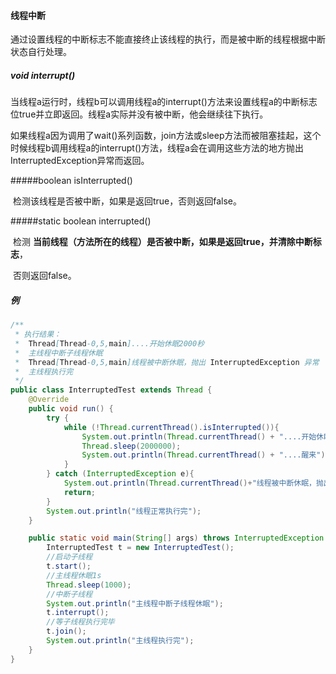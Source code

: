 #### 线程中断

通过设置线程的中断标志不能直接终止该线程的执行，而是被中断的线程根据中断状态自行处理。

##### void interrupt()

​	当线程a运行时，线程b可以调用线程a的interrupt()方法来设置线程a的中断标志位true并立即返回。线程a实际并没有被中断，他会继续往下执行。

​	如果线程a因为调用了wait()系列函数，join方法或sleep方法而被阻塞挂起，这个时候线程b调用线程a的interrupt()方法，线程a会在调用这些方法的地方抛出InterruptedException异常而返回。

#####boolean isInterrupted()

​	检测该线程是否被中断，如果是返回true，否则返回false。

#####static boolean interrupted()

​	检测 **当前线程（方法所在的线程）**是否被中断，如果是返回true，并**清除中断标志**，

​	否则返回false。



##### 例

```java
/**
 * 执行结果：
 *  Thread[Thread-0,5,main]....开始休眠2000秒
 *  主线程中断子线程休眠
 *  Thread[Thread-0,5,main]线程被中断休眠，抛出 InterruptedException 异常
 *  主线程执行完
 */
public class InterruptedTest extends Thread {
    @Override
    public void run() {
        try {
            while (!Thread.currentThread().isInterrupted()){
                System.out.println(Thread.currentThread() + "....开始休眠2000秒");
                Thread.sleep(2000000);
                System.out.println(Thread.currentThread() + "....醒来");
            }
        } catch (InterruptedException e){
            System.out.println(Thread.currentThread()+"线程被中断休眠，抛出 InterruptedException 异常");
            return;
        }
        System.out.println("线程正常执行完");
    }

    public static void main(String[] args) throws InterruptedException {
        InterruptedTest t = new InterruptedTest();
        //启动子线程
        t.start();
        //主线程休眠1s
        Thread.sleep(1000);
        //中断子线程
        System.out.println("主线程中断子线程休眠");
        t.interrupt();
        //等子线程执行完毕
        t.join();
        System.out.println("主线程执行完");
    }
}
```